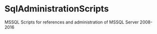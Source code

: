 # SqlAdministrationScripts
MSSQL Scripts for references and administration of MSSQL Server 2008-2016
